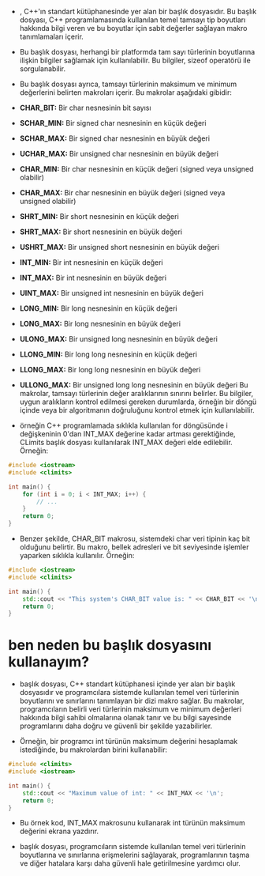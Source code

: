 - <climits>, C++'ın standart kütüphanesinde yer alan bir başlık dosyasıdır. Bu başlık dosyası, C++ programlamasında kullanılan temel tamsayı tip boyutları hakkında bilgi veren ve bu boyutlar için sabit değerler sağlayan makro tanımlamaları içerir.

- Bu başlık dosyası, herhangi bir platformda tam sayı türlerinin boyutlarına ilişkin bilgiler sağlamak için kullanılabilir. Bu bilgiler, sizeof operatörü ile sorgulanabilir.

- Bu başlık dosyası ayrıca, tamsayı türlerinin maksimum ve minimum değerlerini belirten makroları içerir. Bu makrolar aşağıdaki gibidir:

- **CHAR_BIT:** Bir char nesnesinin bit sayısı
- **SCHAR_MIN:** Bir signed char nesnesinin en küçük değeri
- **SCHAR_MAX:** Bir signed char nesnesinin en büyük değeri
- **UCHAR_MAX:** Bir unsigned char nesnesinin en büyük değeri
- **CHAR_MIN:** Bir char nesnesinin en küçük değeri (signed veya unsigned olabilir)
- **CHAR_MAX:** Bir char nesnesinin en büyük değeri (signed veya unsigned olabilir)
- **SHRT_MIN:** Bir short nesnesinin en küçük değeri
- **SHRT_MAX:** Bir short nesnesinin en büyük değeri
- **USHRT_MAX:** Bir unsigned short nesnesinin en büyük değeri
- **INT_MIN:** Bir int nesnesinin en küçük değeri
- **INT_MAX:** Bir int nesnesinin en büyük değeri
- **UINT_MAX:** Bir unsigned int nesnesinin en büyük değeri
- **LONG_MIN:** Bir long nesnesinin en küçük değeri
- **LONG_MAX:** Bir long nesnesinin en büyük değeri
- **ULONG_MAX:** Bir unsigned long nesnesinin en büyük değeri
- **LLONG_MIN:** Bir long long nesnesinin en küçük değeri
- **LLONG_MAX:** Bir long long nesnesinin en büyük değeri
- **ULLONG_MAX:** Bir unsigned long long nesnesinin en büyük değeri
Bu makrolar, tamsayı türlerinin değer aralıklarının sınırını belirler. Bu bilgiler, uygun aralıkların kontrol edilmesi gereken durumlarda, örneğin bir döngü içinde veya bir algoritmanın doğruluğunu kontrol etmek için kullanılabilir.

- örneğin C++ programlamada sıklıkla kullanılan for döngüsünde i değişkeninin 0'dan INT_MAX değerine kadar artması gerektiğinde, CLimits başlık dosyası kullanılarak INT_MAX değeri elde edilebilir. Örneğin:

```CPP
#include <iostream>
#include <climits>

int main() {
    for (int i = 0; i < INT_MAX; i++) {
        // ...
    }
    return 0;
}

```
- Benzer şekilde, CHAR_BIT makrosu, sistemdeki char veri tipinin kaç bit olduğunu belirtir. Bu makro, bellek adresleri ve bit seviyesinde işlemler yaparken sıklıkla kullanılır. Örneğin:


```CPP
#include <iostream>
#include <climits>

int main() {
    std::cout << "This system's CHAR_BIT value is: " << CHAR_BIT << '\n';
    return 0;
}

```

# ben neden bu başlık dosyasını kullanayım?

- <climits> başlık dosyası, C++ standart kütüphanesi içinde yer alan bir başlık dosyasıdır ve programcılara sistemde kullanılan temel veri türlerinin boyutlarını ve sınırlarını tanımlayan bir dizi makro sağlar. Bu makrolar, programcıların belirli veri türlerinin maksimum ve minimum değerleri hakkında bilgi sahibi olmalarına olanak tanır ve bu bilgi sayesinde programlarını daha doğru ve güvenli bir şekilde yazabilirler.

- Örneğin, bir programcı int türünün maksimum değerini hesaplamak istediğinde, bu makrolardan birini kullanabilir:

```CPP
#include <climits>
#include <iostream>

int main() {
    std::cout << "Maximum value of int: " << INT_MAX << '\n';
    return 0;
}

```

- Bu örnek kod, INT_MAX makrosunu kullanarak int türünün maksimum değerini ekrana yazdırır.

- <climits> başlık dosyası, programcıların sistemde kullanılan temel veri türlerinin boyutlarına ve sınırlarına erişmelerini sağlayarak, programlarının taşma ve diğer hatalara karşı daha güvenli hale getirilmesine yardımcı olur.











